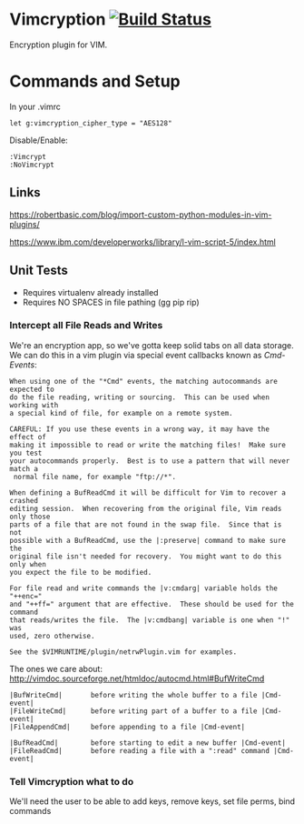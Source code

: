# Vimcryption [![Build Status](https://travis-ci.org/Vipyr/vimcryption.svg?branch=master)](https://travis-ci.org/Vipyr/vimcryption)


Encryption plugin for VIM.

# Commands and Setup 

In your .vimrc
```
let g:vimcryption_cipher_type = "AES128"
```

Disable/Enable:
```
:Vimcrypt
:NoVimcrypt
```

## Links 

https://robertbasic.com/blog/import-custom-python-modules-in-vim-plugins/

https://www.ibm.com/developerworks/library/l-vim-script-5/index.html

## Unit Tests

- Requires virtualenv already installed
- Requires NO SPACES in file pathing (gg pip rip)

### Intercept all File Reads and Writes

We're an encryption app, so we've gotta keep solid tabs on all data storage. We can do this in a vim plugin via special event callbacks known as *Cmd-Events*:

```
When using one of the "*Cmd" events, the matching autocommands are expected to
do the file reading, writing or sourcing.  This can be used when working with
a special kind of file, for example on a remote system.

CAREFUL: If you use these events in a wrong way, it may have the effect of
making it impossible to read or write the matching files!  Make sure you test
your autocommands properly.  Best is to use a pattern that will never match a
 normal file name, for example "ftp://*".

When defining a BufReadCmd it will be difficult for Vim to recover a crashed
editing session.  When recovering from the original file, Vim reads only those
parts of a file that are not found in the swap file.  Since that is not
possible with a BufReadCmd, use the |:preserve| command to make sure the
original file isn't needed for recovery.  You might want to do this only when
you expect the file to be modified.

For file read and write commands the |v:cmdarg| variable holds the "++enc="
and "++ff=" argument that are effective.  These should be used for the command
that reads/writes the file.  The |v:cmdbang| variable is one when "!" was
used, zero otherwise.

See the $VIMRUNTIME/plugin/netrwPlugin.vim for examples.
```

The ones we care about:
http://vimdoc.sourceforge.net/htmldoc/autocmd.html#BufWriteCmd
```
|BufWriteCmd|		before writing the whole buffer to a file |Cmd-event|
|FileWriteCmd|		before writing part of a buffer to a file |Cmd-event|
|FileAppendCmd|		before appending to a file |Cmd-event|

|BufReadCmd|		before starting to edit a new buffer |Cmd-event|
|FileReadCmd|		before reading a file with a ":read" command |Cmd-event|
```

### Tell Vimcryption what to do

We'll need the user to be able to add keys, remove keys, set file perms,  bind commands
